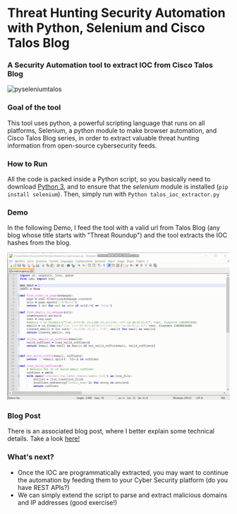 # Threat Hunting Security Automation with Python, Selenium and Cisco Talos Blog
### A Security Automation tool to extract IOC from Cisco Talos Blog

![pyseleniumtalos](https://user-images.githubusercontent.com/24792152/146275139-e196e906-5b3f-4182-994d-2d0ce867726d.png)

### Goal of the tool
This tool uses python, a powerful scripting language that runs on all platforms, Selenium, a python module to make browser automation, and Cisco Talos Blog series,
in order to extract valuable threat hunting information from open-source cybersecurity feeds.

### How to Run
All the code is packed inside a Python script, so you basically need to download [Python 3](https://www.python.org/downloads/), and to ensure that 
the *selenium* module is installed (`pip install selenium`). 
Then, simply run with `Python talos_ioc_extractor.py`


### Demo
In the following Demo, I feed the tool with a valid url from Talos Blog (any blog whose title starts with "Threat Roundup")
and the tool extracts the IOC hashes from the blog.

![Alt Text](https://github.com/Balzu/email_scraper/blob/main/demo.gif)


### Blog Post

There is an associated blog post, where I better explain some technical details.
Take a look [here!](http://thebytemachine.com/security_automation_with_python_selenium_and_talos_blogs)

### What's next?

- Once the IOC are programmatically extracted, you may want to continue the automation by feeding them to your Cyber Security platform 
  (do you have REST APIs?)
- We can simply extend the script to parse and extract malicious domains and IP addresses (good exercise!)
